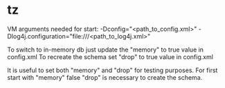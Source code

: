 # tz

VM arguments needed for start:
-Dconfig="<path_to_config.xml>"
-Dlog4j.configuration="file:///<path_to_log4j.xml>"

To switch to in-memory db just update the "memory" to true value in config.xml
To recreate the schema set "drop" to true value in config.xml

It is useful to set both "memory" and "drop" for testing purposes.
For first start with "memory" false "drop" is necessary to create the schema.
